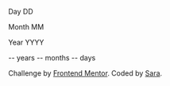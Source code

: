 <!DOCTYPE html>
<html lang="en">
<head>
    <meta charset="UTF-8">
    <meta name="viewport" content="width=device-width, initial-scale=1.0"> <!-- displays site properly based on user's device -->
    <link rel="icon" type="image/png" sizes="32x32" href="./assets/images/favicon-32x32.png">
    <title>Frontend Mentor | Age calculator app</title>
</head>
<body>

  Day
  DD

  Month
  MM

  Year
  YYYY

  -- years
  -- months
  -- days
  
  <div class="attribution">
    Challenge by <a href="https://www.frontendmentor.io?ref=challenge" target="_blank">Frontend Mentor</a>. 
    Coded by <a href="#">Sara</a>.
  </div>
</body>
</html>